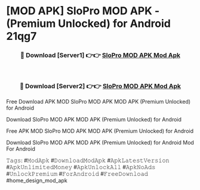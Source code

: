 # [MOD APK] SloPro MOD APK - (Premium Unlocked) for Android 21qg7



<div align="center">
<h3>🔴 Download [Server1] 👉👉 <a href="https://momento.my/?title=SloPro_MOD_APK">SloPro MOD APK Mod Apk</a></h3><br>

<h3>🔴 Download [Server2] 👉👉 <a href="https://momento.my/?title=SloPro_MOD_APK">SloPro MOD APK Mod Apk</a></h3>
</div>



Free Download APK MOD SloPro MOD APK MOD APK (Premium Unlocked) for Android

Download SloPro MOD APK MOD APK (Premium Unlocked) for Android

Free APK MOD SloPro MOD APK MOD APK (Premium Unlocked) for Android

Download SloPro MOD APK MOD APK (Premium Unlocked) for Android Mod For Android

𝚃𝚊𝚐𝚜: #𝙼𝚘𝚍𝙰𝚙𝚔 #𝙳𝚘𝚠𝚗𝚕𝚘𝚊𝚍𝙼𝚘𝚍𝙰𝚙𝚔 #𝙰𝚙𝚔𝙻𝚊𝚝𝚎𝚜𝚝𝚅𝚎𝚛𝚜𝚒𝚘𝚗 #𝙰𝚙𝚔𝚄𝚗𝚕𝚒𝚖𝚒𝚝𝚎𝚍𝙼𝚘𝚗𝚎𝚢 #𝙰𝚙𝚔𝚄𝚗𝚕𝚘𝚌𝚔𝙰𝚕𝚕 #𝙰𝚙𝚔𝙽𝚘𝙰𝚍𝚜 #𝚄𝚗𝚕𝚘𝚌𝚔𝙿𝚛𝚎𝚖𝚒𝚞𝚖 #𝙵𝚘𝚛𝙰𝚗𝚍𝚛𝚘𝚒𝚍 #𝙵𝚛𝚎𝚎𝙳𝚘𝚠𝚗𝚕𝚘𝚊𝚍 #home_design_mod_apk
